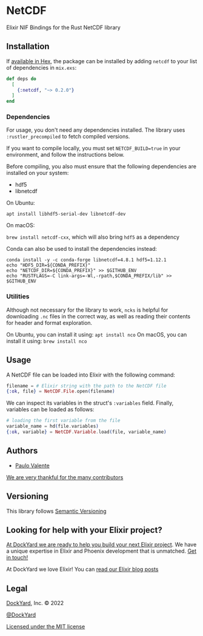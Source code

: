 
# NetCDF

Elixir NIF Bindings for the Rust NetCDF library

## Installation

If [available in Hex](https://hex.pm/docs/publish), the package can be installed
by adding `netcdf` to your list of dependencies in `mix.exs`:

```elixir
def deps do
  [
    {:netcdf, "~> 0.2.0"}
  ]
end
```

### Dependencies

For usage, you don't need any dependencies installed.
The library uses `:rustler_precompiled` to fetch compiled versions.

If you want to compile locally, you must set `NETCDF_BUILD=true` in your environment,
and follow the instructions below.

Before compiling, you also must ensure that the following dependencies are installed on your system:

- hdf5
- libnetcdf

On Ubuntu:

`apt install libhdf5-serial-dev libnetcdf-dev`

On macOS:

`brew install netcdf-cxx`, which will also bring `hdf5` as a dependency

Conda can also be used to install the dependencies instead:

```shell
conda install -y -c conda-forge libnetcdf=4.8.1 hdf5=1.12.1
echo "HDF5_DIR=${CONDA_PREFIX}"
echo "NETCDF_DIR=${CONDA_PREFIX}" >> $GITHUB_ENV
echo "RUSTFLAGS=-C link-args=-Wl,-rpath,$CONDA_PREFIX/lib" >> $GITHUB_ENV
```

### Utilities

Although not necessary for the library to work, `ncks` is helpful for downloading `.nc` files in the correct way,
as well as reading their contents for header and format exploration.

On Ubuntu, you can install it using: `apt install nco`
On macOS, you can install it using: `brew install nco`

## Usage

A NetCDF file can be loaded into Elixir with the following command:

```elixir
filename = # Elixir string with the path to the NetCDF file
{:ok, file} = NetCDF.File.open(filename)
```

We can inspect its variables in the struct's `:variables` field.
Finally, variables can be loaded as follows:

```elixir
# loading the first variable from the file
variable_name = hd(file.variables)
{:ok, variable} = NetCDF.Variable.load(file, variable_name)
```

## Authors ##

- [Paulo Valente](https://github.com/polvalente)

[We are very thankful for the many contributors](https://github.com/dockyard/netcdf/graphs/contributors)

## Versioning ##

This library follows [Semantic Versioning](https://semver.org)

## Looking for help with your Elixir project? ##

[At DockYard we are ready to help you build your next Elixir project](https://dockyard.com/phoenix-consulting). We have a unique expertise
in Elixir and Phoenix development that is unmatched. [Get in touch!](https://dockyard.com/contact/hire-us)

At DockYard we love Elixir! You can [read our Elixir blog posts](https://dockyard.com/blog/categories/elixir)

## Legal ##

[DockYard](https://dockyard.com/), Inc. © 2022

[@DockYard](https://twitter.com/DockYard)

[Licensed under the MIT license](https://www.opensource.org/licenses/mit-license.php)